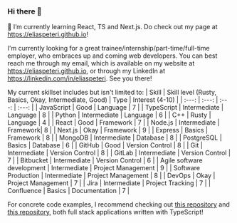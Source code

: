 ### Hi there 👋

<!--
**eliaspeteri/eliaspeteri** is a ✨ _special_ ✨ repository because its `README.md` (this file) appears on your GitHub profile.

Here are some ideas to get you started:

- 🔭 I’m currently working on ...
- 🌱 I’m currently learning ...
- 👯 I’m looking to collaborate on ...
- 🤔 I’m looking for help with ...
- 💬 Ask me about ...
- 📫 How to reach me: ...
- 😄 Pronouns: ...
- ⚡ Fun fact: ...
-->
🌱 I’m currently learning React, TS and Next.js.
Do check out my page at https://eliaspeteri.github.io!

I'm currently looking for a great trainee/internship/part-time/full-time employer, who embraces up and coming web developers. You can best reach me through my email, which is available on my website at https://eliaspeteri.github.io, or through my LinkedIn at https://linkedin.com/in/eliaspeteri. See you there!

My current skillset includes but isn't limited to:
| Skill | Skill level (Rusty, Basics, Okay, Intermediate, Good) | Type | Interest (4-10) |
| :---: | :---: | :---: | :---: |
| JavaScript | Good | Language | 7 |
| TypeScript | Intermediate | Language | 8 |
| Python | Intermediate | Language | 6 |
| C++ | Rusty | Language | 4 |
| React | Good | Framework | 7 |
| Node.js | Intermediate | Framework| 8 |
| Next.js | Okay | Framework | 9 |
| Express | Basics | Framework | 8 |
| MongoDB | Intermediate | Database | 8 |
| PostgreSQL | Basics | Database | 6 |
| GitHub | Good | Version Control | 8 |
| Git | Intermediate | Version Control | 8 |
| GitLab | Intermediate | Version Control | 7 |
| Bitbucket | Intermediate | Version Control | 6 |
| Agile software development | Intermediate | Project Management | 9 |
| Software Production | Intermediate | Project Management | 8 |
| DevOps | Okay | Project Management | 7 |
| Jira | Intermediate | Project Tracking | 7 |
| Confluence | Basics | Documentation | 7 |

For concrete code examples, I recommend checking out [this repository](https://github.com/eliaspeteri/library) and [this repository](https://github.com/eliaspeteri/trivia-mestarit), both full stack applications written with TypeScript!
